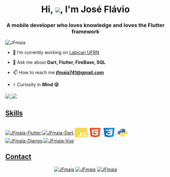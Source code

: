 <h1 align="center">Hi, <img src="https://raw.githubusercontent.com/kaueMarques/kaueMarques/master/hi.gif" width="30px">, I'm José Flávio </h1>
<h3 align="center">A mobile developer who loves knowledge and loves the Flutter framework</h3>
<p align="left"> <img src="https://komarev.com/ghpvc/?username=JFmaia" alt="JFmaia" /> </p>

- 🔭 I’m currently working on [Labican UFRN](https://github.com/labican-ufrn)

- 💬 Ask me about **Dart, Flutter, FireBase, SQL**

- 📫 How to reach me **jfmaia741@gmail.com**

- ⚡ Curiosity in **Mind 😜**


<div align="left">
  <a href="https://github.com/JFmaia/joseflavio">
  <img height="180em" src="https://github-readme-stats.vercel.app/api?username=JFmaia&show_icons=true&theme=dark&include_all_commits=true&count_private=true"/>
  <img height="180em" src="https://github-readme-stats.vercel.app/api/top-langs/?username=JFmaia&layout=compact&langs_count=7&theme=dark"/>
</div>
  
## Skills
<div style="display: inline_block"><br>
<img align="center" alt="JFmaia-Flutter" height="30" width="40" src="https://cdn.jsdelivr.net/gh/devicons/devicon/icons/flutter/flutter-original.svg">
<img align="center" alt="JFmaia-Dart" height="30" width="40" src="https://cdn.jsdelivr.net/gh/devicons/devicon/icons/dart/dart-original.svg">     
<img align="center" alt="JFmaia-Js" height="30" width="40" src="https://raw.githubusercontent.com/devicons/devicon/master/icons/javascript/javascript-plain.svg">
<img align="center" alt="JFmaia-HTML" height="30" width="40" src="https://raw.githubusercontent.com/devicons/devicon/master/icons/html5/html5-original.svg">
<img align="center" alt="JFmaia-CSS" height="30" width="40" src="https://raw.githubusercontent.com/devicons/devicon/master/icons/css3/css3-original.svg">
<img align="center" alt="JFmaia-Python" height="30" width="40" src="https://raw.githubusercontent.com/devicons/devicon/master/icons/python/python-original.svg">
<img align="center" alt="JFmaia-Django" height="30" width="40" src="https://cdn.jsdelivr.net/gh/devicons/devicon/icons/django/django-plain.svg">               
<img align="center" alt="JFmaia-Vue" height="30" width="40" src="https://cdn.jsdelivr.net/gh/devicons/devicon/icons/vuejs/vuejs-original.svg">  
</div>
  
## Contact
<div>
    <p align="center">
        <a href="mailto:jfmaia741@gmail.com" target="blank"><img align="center" src="https://cdn.jsdelivr.net/npm/simple-icons@3.0.1/icons/gmail.svg" alt="JFmaia" height="20" width="20" /></a>
        <a href="https://www.linkedin.com/in/josé-flávio-da-silva-maia-04b482190/" target="blank"><img align="center" src="https://cdn.jsdelivr.net/npm/simple-icons@3.0.1/icons/linkedin.svg" alt="JFmaia" height="20" width="20" /></a>
        <a href="https://www.instagram.com/jfmaia_dev/" target="blank"><img align="center" src="https://cdn.jsdelivr.net/npm/simple-icons@3.0.1/icons/instagram.svg" alt="JFmaia" height="20" width="20" /></a>
    </p>
</div>
